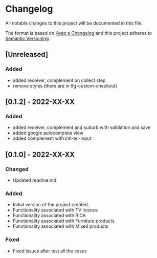 # Changelog

All notable changes to this project will be documented in this file.

The format is based on [Keep a Changelog](http://keepachangelog.com/en/1.0.0/)
and this project adheres to [Semantic Versioning](http://semver.org/spec/v2.0.0.html).

## [Unreleased]
### Added
- added receiver, complement on collect step
- remove styles (there are in tfg-custom-checkout)

## [0.1.2] - 2022-XX-XX
### Added
- added receiver, complement and suburb with validation and save
- added google autocomplete view
- added complement with intl-tel-input

## [0.1.0] - 2022-XX-XX

### Changed

- Updated readme.md

### Added

- Initial version of the project created.
- Functionality associated with TV licence
- Functionality associated with RICA
- Functionality associated with Furniture products
- Functionality associated with Mixed products
### Fixed

- Fixed issues after test all the cases

